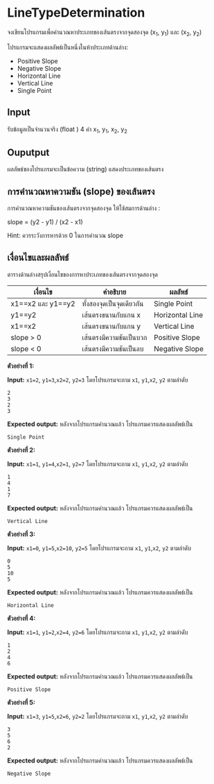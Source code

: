 #  LineTypeDetermination
จงเขียนโปรแกรมเพื่อคำนวณหาประเภทของเส้นตรงจากจุดสองจุด (x<sub>1</sub>, y<sub>1</sub>) และ (x<sub>2</sub>, y<sub>2</sub>) 

โปรแกรมจะแสดงผลลัพธ์เป็นหนึ่งในห้าประเภทด้านล่าง:
* Positive Slope
* Negative Slope
* Horizontal Line
* Vertical Line
* Single Point

##  Input
รับข้อมูลเป็นจำนวนจริง (float ) 4 ค่า x<sub>1</sub>, y<sub>1</sub>, x<sub>2</sub>, y<sub>2</sub>

##  Ouputput
ผลลัพธ์ของโปรแกรมจะเป็นข้อความ (string) แสดงประเภทของเส้นตรง

## การคำนวณหาความชัน (slope) ของเส้นตรง
การคำนวณหาความชันของเส้นตรงจากจุดสองจุด ให้ใช้สมการด้านล่าง :

slope = (y2 - y1) / (x2 - x1)

Hint: ควรระวังการหารด้วย 0 ในการคำนวณ slope
## เงื่อนไขและผลลัพธ์
ตารางด้านล่างสรุปเงื่อนไขของการหาประเภทของเส้นตรงจากจุดสองจุด

| เงื่อนไข | คำอธิบาย | ผลลัพธ์ |
|-----------|-------------|--------|
| x1==x2 และ y1==y2 | ทั้งสองจุดเป็นจุดเดียวกัน | Single Point |
| y1==y2  | เส้นตรงขนานกับแกน x | Horizontal Line |
| x1==x2    | เส้นตรงขนานกับแกน y  | Vertical Line |
| slope > 0| เส้นตรงมีความชันเป็นบวก | Positive Slope |
| slope < 0 | เส้นตรงมีความชันเป็นลบ | Negative Slope |


**ตัวอย่างที่ 1:**

**Input:** `x1=2`,  `y1=3`,`x2=2`,  `y2=3` โดยโปรแกรมจะถาม `x1`, `y1`,`x2`, `y2`  ตามลำดับ
```
2
3
2
3
```
**Expected output:** หลังจากโปรแกรมคำนวณแล้ว โปรแกรมควรแสดงผลลัพธ์เป็น
```
Single Point
```

**ตัวอย่างที่ 2:**

**Input:** `x1=1`,  `y1=4`,`x2=1`,  `y2=7` โดยโปรแกรมจะถาม `x1`, `y1`,`x2`, `y2`  ตามลำดับ
```
1
4
1
7
```
**Expected output:** หลังจากโปรแกรมคำนวณแล้ว โปรแกรมควรแสดงผลลัพธ์เป็น
```
Vertical Line
```

**ตัวอย่างที่ 3:**

**Input:** `x1=0`,  `y1=5`,`x2=10`,  `y2=5` โดยโปรแกรมจะถาม `x1`, `y1`,`x2`, `y2`  ตามลำดับ
```
0
5
10
5
```
**Expected output:** หลังจากโปรแกรมคำนวณแล้ว โปรแกรมควรแสดงผลลัพธ์เป็น
```
Horizontal Line
```

**ตัวอย่างที่ 4:**

**Input:** `x1=1`,  `y1=2`,`x2=4`,  `y2=6` โดยโปรแกรมจะถาม `x1`, `y1`,`x2`, `y2`  ตามลำดับ
```
1
2
4
6
```
**Expected output:** หลังจากโปรแกรมคำนวณแล้ว โปรแกรมควรแสดงผลลัพธ์เป็น
```
Positive Slope
```

**ตัวอย่างที่ 5:**

**Input:** `x1=3`,  `y1=5`,`x2=6`,  `y2=2` โดยโปรแกรมจะถาม `x1`, `y1`,`x2`, `y2`  ตามลำดับ
```
3
5
6
2
```
**Expected output:** หลังจากโปรแกรมคำนวณแล้ว โปรแกรมควรแสดงผลลัพธ์เป็น
```
Negative Slope
```

